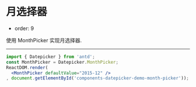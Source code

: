 # 月选择器

- order: 9

使用 MonthPicker 实现月选择器.

---

````jsx
import { Datepicker } from 'antd';
const MonthPicker = Datepicker.MonthPicker;
ReactDOM.render(
  <MonthPicker defaultValue="2015-12" />
, document.getElementById('components-datepicker-demo-month-picker'));
````
